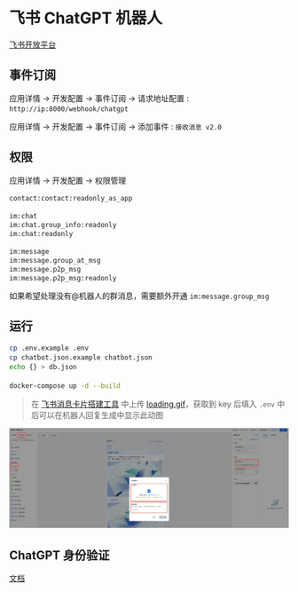 # 飞书 ChatGPT 机器人

[飞书开放平台](https://open.feishu.cn/app)

## 事件订阅

应用详情 -> 开发配置 -> 事件订阅 -> 请求地址配置 : `http://ip:8000/webhook/chatgpt`

应用详情 -> 开发配置 -> 事件订阅 -> 添加事件 : `接收消息 v2.0`

## 权限

应用详情 -> 开发配置 -> 权限管理

```
contact:contact:readonly_as_app

im:chat
im:chat.group_info:readonly
im:chat:readonly

im:message
im:message.group_at_msg
im:message.p2p_msg
im:message.p2p_msg:readonly
```

如果希望处理没有@机器人的群消息，需要额外开通 `im:message.group_msg`

## 运行

```sh
cp .env.example .env
cp chatbot.json.example chatbot.json
echo {} > db.json

docker-compose up -d --build
```

> 在 [飞书消息卡片搭建工具](https://open.feishu.cn/tool/cardbuilder) 中上传 [loading.gif](./img/loading.gif)，获取到 key 后填入 `.env` 中后可以在机器人回复生成中显示此动图

![消息卡片图片上传](./img/upload.jpg)

## ChatGPT 身份验证

[文档](https://github.com/CoolPlayLin/ChatGPT-Wiki/blob/main/docs/ChatGPT/%E8%BA%AB%E4%BB%BD%E9%AA%8C%E8%AF%81.md)
